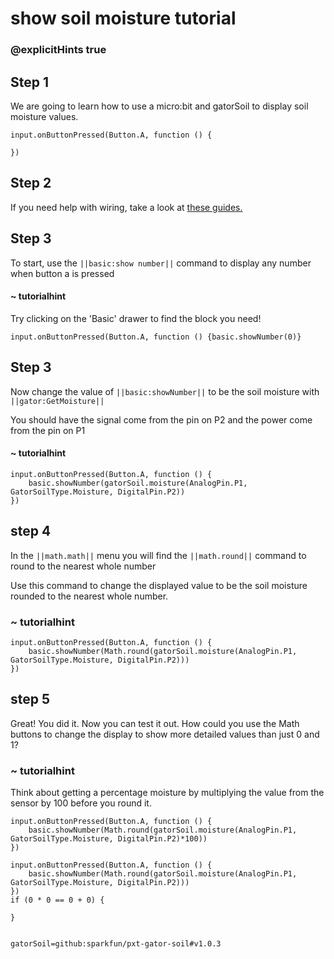 # show soil moisture tutorial
### @explicitHints true
 
## Step 1
 
We are going to learn how to use a micro:bit and gatorSoil to display soil moisture values.
 
```template
input.onButtonPressed(Button.A, function () {
    
})
```
 
## Step 2
 
If you need help with wiring, take a look at [these guides.](https://docs.google.com/document/d/1KrhVLl_owwXz_xAVbcIEAG9O5N4wdBY3mjd-GX34Bag/edit?usp=sharing)
 
## Step 3
 
To start, use the ``||basic:show number||`` command to display any number when button a is pressed
 
#### ~ tutorialhint
Try clicking on the 'Basic' drawer to find the block you need!
 
```blocks
input.onButtonPressed(Button.A, function () {basic.showNumber(0)}
```
 
## Step 3
 
Now change the value of ``||basic:showNumber||`` to be the soil moisture with ``||gator:GetMoisture||`` 
 
You should have the signal come from the pin on P2 and the power come from the pin on P1
 
#### ~ tutorialhint
 
```blocks
input.onButtonPressed(Button.A, function () {
    basic.showNumber(gatorSoil.moisture(AnalogPin.P1, GatorSoilType.Moisture, DigitalPin.P2))
})
```
 
## step 4 
 
In the ``||math.math||`` menu you will find the ``||math.round||`` command to round to the nearest whole number
 
Use this command to change the displayed value to be the soil moisture rounded to the nearest whole number. 
 
### ~ tutorialhint
```blocks
input.onButtonPressed(Button.A, function () {
    basic.showNumber(Math.round(gatorSoil.moisture(AnalogPin.P1, GatorSoilType.Moisture, DigitalPin.P2)))
})
```
 
## step 5
Great! You did it. Now you can test it out. How could you use the Math buttons to change the display to show more detailed values than just 0 and 1?

### ~ tutorialhint
Think about getting a percentage moisture by multiplying the value from the sensor by 100 before you round it.
```blocks
input.onButtonPressed(Button.A, function () {
    basic.showNumber(Math.round(gatorSoil.moisture(AnalogPin.P1, GatorSoilType.Moisture, DigitalPin.P2)*100))
})
```



 
```ghost
input.onButtonPressed(Button.A, function () {
    basic.showNumber(Math.round(gatorSoil.moisture(AnalogPin.P1, GatorSoilType.Moisture, DigitalPin.P2)))
})
if (0 * 0 == 0 + 0) {
    
}
 
```
 
```package
gatorSoil=github:sparkfun/pxt-gator-soil#v1.0.3
```
